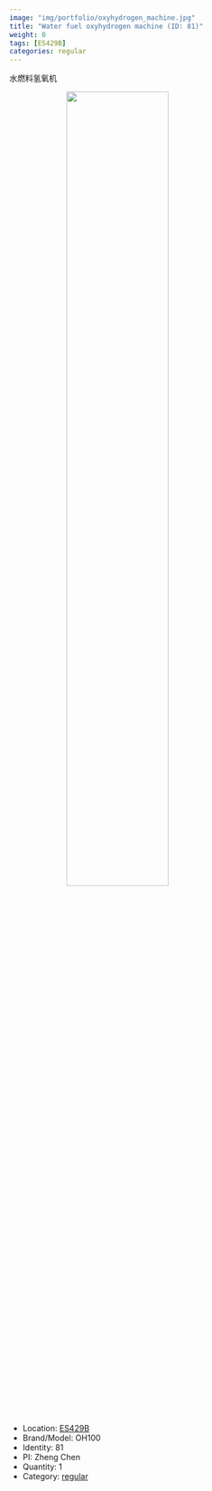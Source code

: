 ```yaml
---
image: "img/portfolio/oxyhydrogen_machine.jpg"
title: "Water fuel oxyhydrogen machine (ID: 81)"
weight: 0
tags: [ES429B]
categories: regular
---
```


水燃料氢氧机

<!--more-->

<img src="../../img/portfolio/oxyhydrogen_machine.jpg" width="60%" style="display: block; margin: auto;">

- Location: [ES429B](../../tags/es429b)
- Brand/Model: OH100
- Identity: 81
- PI: Zheng Chen
- Quantity: 1
- Category: [regular](../../categories/regular)






